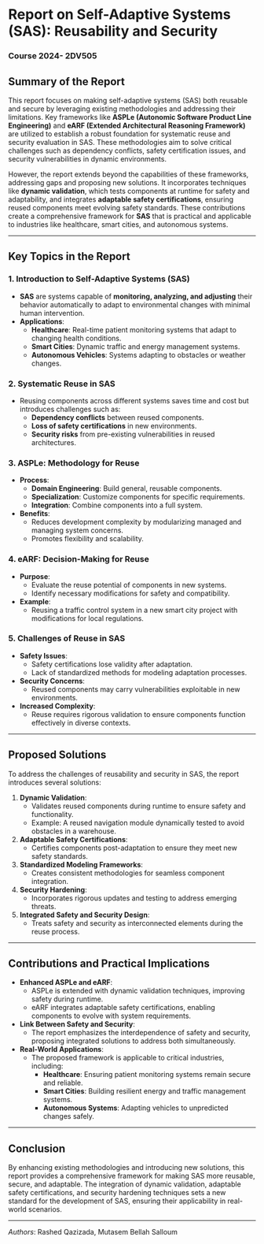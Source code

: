 # Report on Self-Adaptive Systems (SAS): Reusability and Security

### Course 2024- 2DV505

## Summary of the Report

This report focuses on making self-adaptive systems (SAS) both reusable and secure by leveraging existing methodologies and addressing their limitations. Key frameworks like **ASPLe (Autonomic Software Product Line Engineering)** and **eARF (Extended Architectural Reasoning Framework)** are utilized to establish a robust foundation for systematic reuse and security evaluation in SAS. These methodologies aim to solve critical challenges such as dependency conflicts, safety certification issues, and security vulnerabilities in dynamic environments.

However, the report extends beyond the capabilities of these frameworks, addressing gaps and proposing new solutions. It incorporates techniques like **dynamic validation**, which tests components at runtime for safety and adaptability, and integrates **adaptable safety certifications**, ensuring reused components meet evolving safety standards. These contributions create a comprehensive framework for **SAS** that is practical and applicable to industries like healthcare, smart cities, and autonomous systems.

---

## Key Topics in the Report

### 1. Introduction to Self-Adaptive Systems (SAS)

- **SAS** are systems capable of **monitoring, analyzing, and adjusting** their behavior automatically to adapt to environmental changes with minimal human intervention.
- **Applications**:
  - **Healthcare**: Real-time patient monitoring systems that adapt to changing health conditions.
  - **Smart Cities**: Dynamic traffic and energy management systems.
  - **Autonomous Vehicles**: Systems adapting to obstacles or weather changes.

### 2. Systematic Reuse in SAS

- Reusing components across different systems saves time and cost but introduces challenges such as:
  - **Dependency conflicts** between reused components.
  - **Loss of safety certifications** in new environments.
  - **Security risks** from pre-existing vulnerabilities in reused architectures.

### 3. ASPLe: Methodology for Reuse

- **Process**:
  - **Domain Engineering**: Build general, reusable components.
  - **Specialization**: Customize components for specific requirements.
  - **Integration**: Combine components into a full system.
- **Benefits**:
  - Reduces development complexity by modularizing managed and managing system concerns.
  - Promotes flexibility and scalability.

### 4. eARF: Decision-Making for Reuse

- **Purpose**:
  - Evaluate the reuse potential of components in new systems.
  - Identify necessary modifications for safety and compatibility.
- **Example**:
  - Reusing a traffic control system in a new smart city project with modifications for local regulations.

### 5. Challenges of Reuse in SAS

- **Safety Issues**:
  - Safety certifications lose validity after adaptation.
  - Lack of standardized methods for modeling adaptation processes.
- **Security Concerns**:
  - Reused components may carry vulnerabilities exploitable in new environments.
- **Increased Complexity**:
  - Reuse requires rigorous validation to ensure components function effectively in diverse contexts.

---

## Proposed Solutions

To address the challenges of reusability and security in SAS, the report introduces several solutions:

1. **Dynamic Validation**:
   - Validates reused components during runtime to ensure safety and functionality.
   - Example: A reused navigation module dynamically tested to avoid obstacles in a warehouse.
2. **Adaptable Safety Certifications**:
   - Certifies components post-adaptation to ensure they meet new safety standards.
3. **Standardized Modeling Frameworks**:
   - Creates consistent methodologies for seamless component integration.
4. **Security Hardening**:
   - Incorporates rigorous updates and testing to address emerging threats.
5. **Integrated Safety and Security Design**:
   - Treats safety and security as interconnected elements during the reuse process.

---

## Contributions and Practical Implications

- **Enhanced ASPLe and eARF**:
  - ASPLe is extended with dynamic validation techniques, improving safety during runtime.
  - eARF integrates adaptable safety certifications, enabling components to evolve with system requirements.
- **Link Between Safety and Security**:
  - The report emphasizes the interdependence of safety and security, proposing integrated solutions to address both simultaneously.
- **Real-World Applications**:
  - The proposed framework is applicable to critical industries, including:
    - **Healthcare**: Ensuring patient monitoring systems remain secure and reliable.
    - **Smart Cities**: Building resilient energy and traffic management systems.
    - **Autonomous Systems**: Adapting vehicles to unpredicted changes safely.

---

## Conclusion

By enhancing existing methodologies and introducing new solutions, this report provides a comprehensive framework for making SAS more reusable, secure, and adaptable. The integration of dynamic validation, adaptable safety certifications, and security hardening techniques sets a new standard for the development of SAS, ensuring their applicability in real-world scenarios.

---
*Authors*: Rashed Qazizada, Mutasem Bellah Salloum